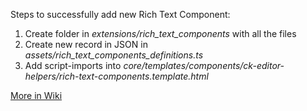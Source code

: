 Steps to successfully add new Rich Text Component:
1. Create folder in _extensions/rich_text_components_ with all the files
2. Create new record in JSON in _assets/rich_text_components_definitions.ts_
3. Add script-imports into _core/templates/components/ck-editor-helpers/rich-text-components.template.html_

[More in Wiki](https://github.com/oppia/oppia/wiki/Rich-Text-Editor-%28RTE%29-Overview#rich-text-components)
